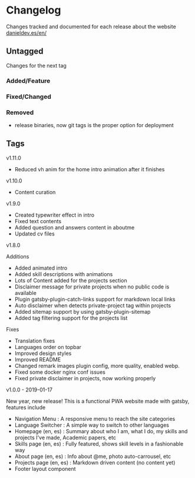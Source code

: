# Changelog

Changes tracked and documented for each release about the website [danieldev.es/en/](https://danieldev.es/en/)

## Untagged

Changes for the next tag

### Added/Feature


### Fixed/Changed


### Removed

- release binaries, now git tags is the proper option for deployment

## Tags

v1.11.0
- Reduced vh anim for the home intro animation after it finishes

v1.10.0
- Content curation

v1.9.0

- Created typewriter effect in intro
- Fixed text contents
- Added question and answers content in aboutme
- Updated cv files

v1.8.0

Additions

- Added animated intro
- Added skill descriptions with animations
- Lots of Content added for the projects section
- Disclaimer message for private projects when no public code is available
- Plugin gatsby-plugin-catch-links support for markdown local links
- Auto disclaimer when detects private-project tag within projects
- Added sitemap support by using gatsby-plugin-sitemap
- Added tag filtering support for the projects list

Fixes

- Translation fixes
- Languages order on topbar
- Improved design styles
- Improved README
- Changed remark images plugin config, more quality, enabled webp.
- Fixed some docker nginx conf issues
- Fixed private disclaimer in projects, now working properly

v1.0.0 - 2019-01-17

New year, new release! This is a functional PWA website made with gatsby, features include

- Navigation Menu : A responsive menu to reach the site categories
- Language Switcher : A simple way to switch to other languages
- Homepage (en, es) : Summary about who I am, what I do, my skills and projects I've made, Academic papers, etc
- Skills page (en, es) : Fully featured, shows skill levels in a fashionable way
- About page (en, es) : Info about @me, photo auto-carrousel, etc
- Projects page (en, es) : Markdown driven content (no content yet)
- Footer layout component
